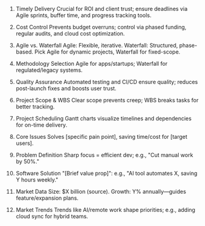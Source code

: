 1. Timely Delivery
Crucial for ROI and client trust; ensure deadlines via Agile sprints, buffer time, and progress tracking tools.

2. Cost Control
Prevents budget overruns; control via phased funding, regular audits, and cloud cost optimization.

3. Agile vs. Waterfall
Agile: Flexible, iterative. Waterfall: Structured, phase-based. Pick Agile for dynamic projects, Waterfall for fixed-scope.

4. Methodology Selection
Agile for apps/startups; Waterfall for regulated/legacy systems.

5. Quality Assurance
Automated testing and CI/CD ensure quality; reduces post-launch fixes and boosts user trust.

6. Project Scope & WBS
Clear scope prevents creep; WBS breaks tasks for better tracking.

7. Project Scheduling
Gantt charts visualize timelines and dependencies for on-time delivery.

8. Core Issues
Solves [specific pain point], saving time/cost for [target users].

9. Problem Definition
Sharp focus = efficient dev; e.g., "Cut manual work by 50%."

10. Software Solution
"[Brief value prop]": e.g., "AI tool automates X, saving Y hours weekly."

11. Market Data
Size: $X billion (source). Growth: Y% annually—guides feature/expansion plans.

12. Market Trends
Trends like AI/remote work shape priorities; e.g., adding cloud sync for hybrid teams.


